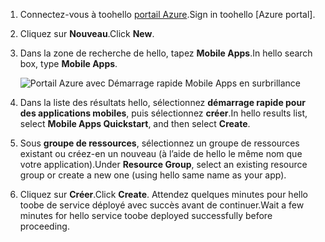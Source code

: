 1. <span data-ttu-id="84930-101">Connectez-vous à toohello [portail Azure].</span><span class="sxs-lookup"><span data-stu-id="84930-101">Sign in toohello [Azure portal].</span></span>

2. <span data-ttu-id="84930-102">Cliquez sur **Nouveau**.</span><span class="sxs-lookup"><span data-stu-id="84930-102">Click **New**.</span></span>

3. <span data-ttu-id="84930-103">Dans la zone de recherche de hello, tapez **Mobile Apps**.</span><span class="sxs-lookup"><span data-stu-id="84930-103">In hello search box, type **Mobile Apps**.</span></span>

    ![Portail Azure avec Démarrage rapide Mobile Apps en surbrillance][quickstart]

4. <span data-ttu-id="84930-105">Dans la liste des résultats hello, sélectionnez **démarrage rapide pour des applications mobiles**, puis sélectionnez **créer**.</span><span class="sxs-lookup"><span data-stu-id="84930-105">In hello results list, select **Mobile Apps Quickstart**, and then select **Create**.</span></span>
 
5. <span data-ttu-id="84930-106">Sous **groupe de ressources**, sélectionnez un groupe de ressources existant ou créez-en un nouveau (à l’aide de hello le même nom que votre application).</span><span class="sxs-lookup"><span data-stu-id="84930-106">Under **Resource Group**, select an existing resource group or create a new one (using hello same name as your app).</span></span>

6. <span data-ttu-id="84930-107">Cliquez sur **Créer**.</span><span class="sxs-lookup"><span data-stu-id="84930-107">Click **Create**.</span></span> <span data-ttu-id="84930-108">Attendez quelques minutes pour hello toobe de service déployé avec succès avant de continuer.</span><span class="sxs-lookup"><span data-stu-id="84930-108">Wait a few minutes for hello service toobe deployed successfully before proceeding.</span></span>

<!-- Images. -->
[quickstart]: ./media/app-service-mobile-dotnet-backend-create-new-service/search-mobile-apps-quickstart.png

<!-- URLs. -->
[portail Azure]: https://portal.azure.com/
